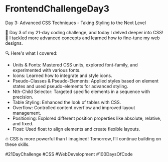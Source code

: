 # FrontendChallengeDay3

Day 3: Advanced CSS Techniques - Taking Styling to the Next Level <br/>

🎯 Day 3 of my 21-day coding challenge, and today I delved deeper into CSS! 🌟 I tackled more advanced concepts and learned how to fine-tune my web designs.<br/>

🔍 Here's what I covered:<br/>

- Units & Fonts: Mastered CSS units, explored font-family, and experimented with various fonts.<br/>
- Icons: Learned how to integrate and style icons.<br/>
- Pseudo-Classes & Pseudo-Elements: Applied styles based on element states and used pseudo-elements for advanced styling.<br/>
- Nth-Child Selector: Targeted specific elements in a sequence with precision.<br/>
- Table Styling: Enhanced the look of tables with CSS.<br/>
- Overflow: Controlled content overflow and improved layout management.<br/>
- Positioning: Explored different position properties like absolute, relative, and fixed.<br/>
- Float: Used float to align elements and create flexible layouts.<br/>

🔥 CSS is more powerful than I imagined! Tomorrow, I’ll continue building on these skills.<br/>

#21DayChallenge #CSS #WebDevelopment #100DaysOfCode <br/>
